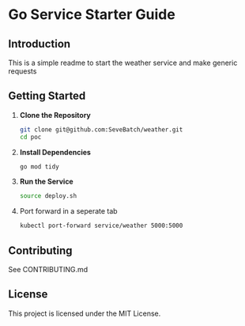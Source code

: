# Go Service Starter Guide

## Introduction
This is a simple readme to start the weather service and make generic requests

## Getting Started

1. **Clone the Repository**
    ```bash
    git clone git@github.com:SeveBatch/weather.git
    cd poc
    ```

2. **Install Dependencies**
    ```bash
    go mod tidy
    ```

3. **Run the Service**
    ```bash
    source deploy.sh
    ```

4. Port forward in a seperate tab
    ```bash 
    kubectl port-forward service/weather 5000:5000
    ```

## Contributing
See CONTRIBUTING.md

## License
This project is licensed under the MIT License.